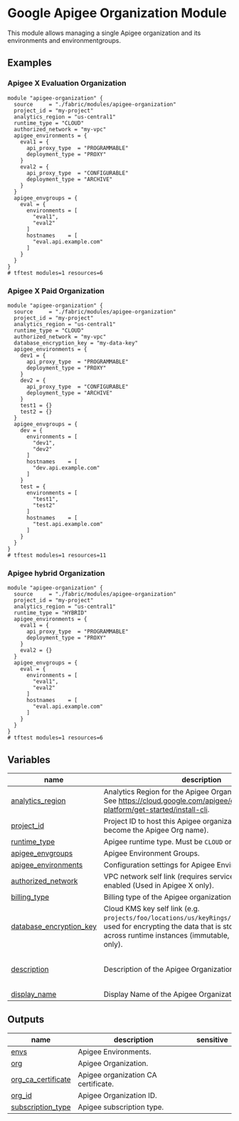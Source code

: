 # Google Apigee Organization Module

This module allows managing a single Apigee organization and its environments and environmentgroups.

## Examples

### Apigee X Evaluation Organization

```hcl
module "apigee-organization" {
  source     = "./fabric/modules/apigee-organization"
  project_id = "my-project"
  analytics_region = "us-central1"
  runtime_type = "CLOUD"
  authorized_network = "my-vpc"
  apigee_environments = {
    eval1 = {
      api_proxy_type  = "PROGRAMMABLE"
      deployment_type = "PROXY"
    }
    eval2 = {
      api_proxy_type  = "CONFIGURABLE"
      deployment_type = "ARCHIVE"
    }
  }
  apigee_envgroups = {
    eval = {
      environments = [
        "eval1",
        "eval2"
      ]
      hostnames    = [
        "eval.api.example.com"
      ]
    }
  }
}
# tftest modules=1 resources=6
```

### Apigee X Paid Organization

```hcl
module "apigee-organization" {
  source     = "./fabric/modules/apigee-organization"
  project_id = "my-project"
  analytics_region = "us-central1"
  runtime_type = "CLOUD"
  authorized_network = "my-vpc"
  database_encryption_key = "my-data-key"
  apigee_environments = {
    dev1 = {
      api_proxy_type  = "PROGRAMMABLE"
      deployment_type = "PROXY"
    }
    dev2 = {
      api_proxy_type  = "CONFIGURABLE"
      deployment_type = "ARCHIVE"
    }
    test1 = {}
    test2 = {}
  } 
  apigee_envgroups = {
    dev = {
      environments = [
        "dev1",
        "dev2"
      ]
      hostnames    = [
        "dev.api.example.com"
      ]
    }
    test = {
      environments = [
        "test1",
        "test2"
      ]
      hostnames    = [
        "test.api.example.com"
      ]
    }
  }
}
# tftest modules=1 resources=11
```

### Apigee hybrid Organization

```hcl
module "apigee-organization" {
  source     = "./fabric/modules/apigee-organization"
  project_id = "my-project"
  analytics_region = "us-central1"
  runtime_type = "HYBRID"
  apigee_environments = {
    eval1 = {
      api_proxy_type  = "PROGRAMMABLE"
      deployment_type = "PROXY"
    }
    eval2 = {}
  }
  apigee_envgroups = {
    eval = {
      environments = [
        "eval1",
        "eval2"
      ]
      hostnames    = [
        "eval.api.example.com"
      ]
    }
  }
}
# tftest modules=1 resources=6
```
<!-- BEGIN TFDOC -->

## Variables

| name | description | type | required | default |
|---|---|:---:|:---:|:---:|
| [analytics_region](variables.tf#L17) | Analytics Region for the Apigee Organization (immutable). See https://cloud.google.com/apigee/docs/api-platform/get-started/install-cli. | <code>string</code> | ✓ |  |
| [project_id](variables.tf#L83) | Project ID to host this Apigee organization (will also become the Apigee Org name). | <code>string</code> | ✓ |  |
| [runtime_type](variables.tf#L88) | Apigee runtime type. Must be `CLOUD` or `HYBRID`. | <code>string</code> | ✓ |  |
| [apigee_envgroups](variables.tf#L22) | Apigee Environment Groups. | <code title="map&#40;object&#40;&#123;&#10;  environments &#61; list&#40;string&#41;&#10;  hostnames    &#61; list&#40;string&#41;&#10;&#125;&#41;&#41;">map&#40;object&#40;&#123;&#8230;&#125;&#41;&#41;</code> |  | <code>&#123;&#125;</code> |
| [apigee_environments](variables.tf#L31) | Configuration settings for Apigee Environment(s). | <code title="map&#40;object&#40;&#123;&#10;  api_proxy_type  &#61; optional&#40;string, &#34;API_PROXY_TYPE_UNSPECIFIED&#34;&#41;&#10;  deployment_type &#61; optional&#40;string, &#34;DEPLOYMENT_TYPE_UNSPECIFIED&#34;&#41;&#10;  min_node_count  &#61; optional&#40;string, 2&#41;&#10;  max_node_count  &#61; optional&#40;string, 2&#41;&#10;&#125;&#41;&#41;">map&#40;object&#40;&#123;&#8230;&#125;&#41;&#41;</code> |  | <code>&#123;&#125;</code> |
| [authorized_network](variables.tf#L59) | VPC network self link (requires service network peering enabled (Used in Apigee X only). | <code>string</code> |  | <code>null</code> |
| [billing_type](variables.tf#L97) | Billing type of the Apigee organization. | <code>string</code> |  | <code>null</code> |
| [database_encryption_key](variables.tf#L65) | Cloud KMS key self link (e.g. `projects/foo/locations/us/keyRings/bar/cryptoKeys/baz`) used for encrypting the data that is stored and replicated across runtime instances (immutable, used in Apigee X only). | <code>string</code> |  | <code>null</code> |
| [description](variables.tf#L71) | Description of the Apigee Organization. | <code>string</code> |  | <code>&#34;Apigee Organization created by tf module&#34;</code> |
| [display_name](variables.tf#L77) | Display Name of the Apigee Organization. | <code>string</code> |  | <code>null</code> |

## Outputs

| name | description | sensitive |
|---|---|:---:|
| [envs](outputs.tf#L17) | Apigee Environments. |  |
| [org](outputs.tf#L22) | Apigee Organization. |  |
| [org_ca_certificate](outputs.tf#L27) | Apigee organization CA certificate. |  |
| [org_id](outputs.tf#L32) | Apigee Organization ID. |  |
| [subscription_type](outputs.tf#L37) | Apigee subscription type. |  |

<!-- END TFDOC -->
